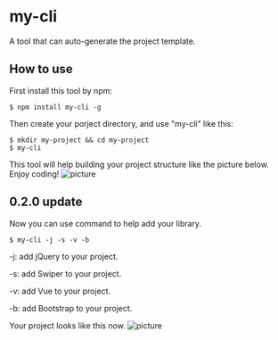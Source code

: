 # my-cli
A tool that can auto-generate the project template.
## How to use 
First install this tool by npm:
```
$ npm install my-cli -g
```
Then create your porject directory, and use "my-cli" like this:
```
$ mkdir my-project && cd my-project
$ my-cli
```
This tool will help building your project structure like the picture below. Enjoy coding!
![picture](http://ooqymz3vm.bkt.clouddn.com/cli.gif)

## 0.2.0 update
Now you can use command to help add your library.
```
$ my-cli -j -s -v -b
```
-j: add jQuery to your project.

-s: add Swiper to your project.

-v: add Vue to your project.

-b: add Bootstrap to your project.

Your project looks like this now.
![picture](http://ooqymz3vm.bkt.clouddn.com/cli2.png)
